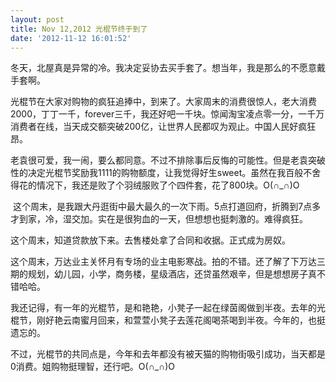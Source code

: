 ```yaml
---
layout: post
title: Nov 12,2012 光棍节终于到了
date: '2012-11-12 16:01:52'
---
```



冬天，北屋真是异常的冷。我决定妥协去买手套了。想当年，我是那么的不愿意戴手套啊。

光棍节在大家对购物的疯狂追捧中，到来了。大家周末的消费很惊人，老大消费2000，丁丁一千，forever三千，我还好吧一千块。惊闻淘宝凌点零一分，一千万消费者在线，当天成交额突破200亿，让世界人民都叹为观止。中国人民好疯狂昂。

老袁很可爱，我一闹，要么都同意。不过不排除事后反悔的可能性。但是老袁突破性的决定光棍节奖励我1111的购物额度，让我觉得好生sweet。虽然在我百般不舍得花的情况下，我还是败了个羽绒服败了个四件套，花了800块。O(∩_∩)O

 这个周末，是我跟大丹逛街中最大最久的一次下雨。5点打道回府，折腾到7点多才到家，冷，湿交加。实在是很狗血的一天，但想想也挺刺激的。难得疯狂。

这个周末，知道贷款放下来。去售楼处拿了合同和收据。正式成为房奴。

这个周末，万达业主关怀月有专场的业主电影寒战。拍的不错。还了解了下万达三期的规划，幼儿园，小学，商务楼，星级酒店，还贷虽然艰辛，但是想想房子真不错哈哈。

我还记得，有一年的光棍节，是和艳艳，小凳子一起在绿茵阁做到半夜。去年的光棍节，刚好艳云南蜜月回来，和萱萱小凳子去莲花阁喝茶喝到半夜。今年的，也挺遗忘的。

不过，光棍节的共同点是，今年和去年都没有被天猫的购物街吸引成功，当天都是0消费。姐购物挺理智，还行吧。O(∩_∩)O


